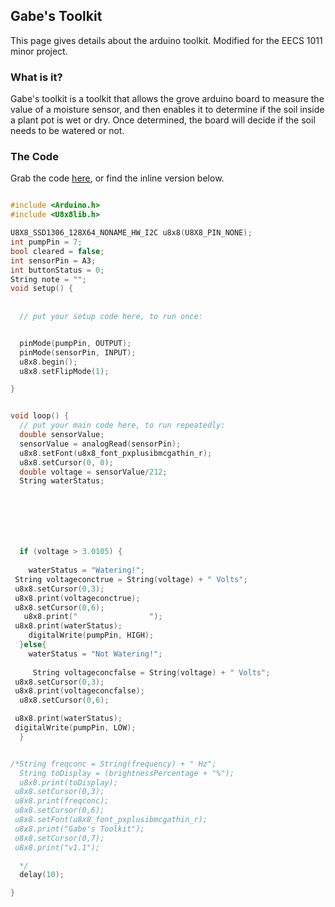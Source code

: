 ## Gabe's Toolkit
This page gives details about the arduino toolkit. Modified for the EECS 1011 minor project. 

### What is it?
Gabe's toolkit is a toolkit that allows the grove arduino board to measure the value of a moisture sensor, and then enables it to determine if the soil inside a plant pot is wet or dry. Once determined, the board will decide if the soil needs to be watered or not. 

### The Code
Grab the code [here](/Projects/EECS1011/Arduino/gabestoolkit/Gabes_Toolkit_v1.1.ino), or find the inline version below.

```c++

#include <Arduino.h>
#include <U8x8lib.h>

U8X8_SSD1306_128X64_NONAME_HW_I2C u8x8(U8X8_PIN_NONE);
int pumpPin = 7;
bool cleared = false;
int sensorPin = A3;
int buttonStatus = 0;
String note = "";
void setup() {
 
  
  // put your setup code here, to run once:


  pinMode(pumpPin, OUTPUT);
  pinMode(sensorPin, INPUT);
  u8x8.begin();
  u8x8.setFlipMode(1);

}


void loop() {
  // put your main code here, to run repeatedly:
  double sensorValue;
  sensorValue = analogRead(sensorPin);
  u8x8.setFont(u8x8_font_pxplusibmcgathin_r);
  u8x8.setCursor(0, 0);
  double voltage = sensorValue/212;
  String waterStatus;







  if (voltage > 3.0105) {
      
    waterStatus = "Watering!";
 String voltageconctrue = String(voltage) + " Volts";
 u8x8.setCursor(0,3);
 u8x8.print(voltageconctrue);
 u8x8.setCursor(0,6);
   u8x8.print("                ");
 u8x8.print(waterStatus);
    digitalWrite(pumpPin, HIGH);
  }else{
    waterStatus = "Not Watering!";
  
     String voltageconcfalse = String(voltage) + " Volts";
 u8x8.setCursor(0,3);
 u8x8.print(voltageconcfalse);
  u8x8.setCursor(0,6);

 u8x8.print(waterStatus);
 digitalWrite(pumpPin, LOW);
  }


/*String freqconc = String(frequency) + " Hz";
  String toDisplay = (brightnessPercentage + "%");
  u8x8.print(toDisplay);
 u8x8.setCursor(0,3);
 u8x8.print(freqconc);
 u8x8.setCursor(0,6);
 u8x8.setFont(u8x8_font_pxplusibmcgathin_r);
 u8x8.print("Gabe's Toolkit");
 u8x8.setCursor(0,7);
 u8x8.print("v1.1");

  */
  delay(10);

}
```